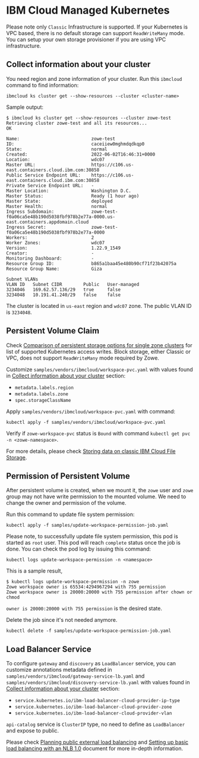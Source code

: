 # IBM Cloud Managed Kubernetes

Please note only `Classic` Infrastructure is supported. If your Kubernetes is VPC based, there is no default storage can support `ReadWriteMany` mode. You can setup your own storage provisioner if you are using VPC infrastructure.

## Collect information about your cluster

You need region and zone information of your cluster. Run this `ibmcloud` command to find information:

```
ibmcloud ks cluster get --show-resources --cluster <cluster-name>
```

Sample output:

```
$ ibmcloud ks cluster get --show-resources --cluster zowe-test
Retrieving cluster zowe-test and all its resources...
OK
                                   
Name:                           zowe-test   
ID:                             caceiiew0mghmdqdkqp0   
State:                          normal   
Created:                        2022-06-02T16:46:31+0000   
Location:                       wdc07   
Master URL:                     https://c106.us-east.containers.cloud.ibm.com:30858   
Public Service Endpoint URL:    https://c106.us-east.containers.cloud.ibm.com:30858   
Private Service Endpoint URL:   -   
Master Location:                Washington D.C.   
Master Status:                  Ready (1 hour ago)   
Master State:                   deployed   
Master Health:                  normal   
Ingress Subdomain:              zowe-test-f0a06ca5e48b190d5038fbf978b2e77a-0000.us-east.containers.appdomain.cloud   
Ingress Secret:                 zowe-test-f0a06ca5e48b190d5038fbf978b2e77a-0000   
Workers:                        2   
Worker Zones:                   wdc07   
Version:                        1.22.9_1549   
Creator:                        -   
Monitoring Dashboard:           -   
Resource Group ID:              b865a1baa45e480b90cf71f23b42075a   
Resource Group Name:            Giza   

Subnet VLANs
VLAN ID   Subnet CIDR        Public   User-managed   
3234046   169.62.57.136/29   true     false   
3234048   10.191.41.240/29   false    false   
```

The cluster is located in `us-east` region and `wdc07` zone. The public VLAN ID is `3234048`.

## Persistent Volume Claim

Check [Comparison of persistent storage options for single zone clusters](https://cloud.ibm.com/docs/containers?topic=containers-storage_planning#single_zone_persistent_storage) for list of supported Kubernetes access writes. Block storage, either Classic or VPC, does not support `ReadWriteMany` mode required by Zowe.

Customize `samples/vendors/ibmcloud/workspace-pvc.yaml` with values found in [Collect information about your cluster](#collect-information-about-your-cluster) section:

- `metadata.labels.region`
- `metadata.labels.zone`
- `spec.storageClassName`

Apply `samples/vendors/ibmcloud/workspace-pvc.yaml` with command:

```
kubectl apply -f samples/vendors/ibmcloud/workspace-pvc.yaml
```

Verify if `zowe-workspace-pvc` status is `Bound` with command `kubectl get pvc -n <zowe-namespace>`.

For more details, please check [Storing data on classic IBM Cloud File Storage](https://cloud.ibm.com/docs/containers?topic=containers-file_storage#file_qs).

## Permission of Persistent Volume

After persistent volume is created, when we mount it, the `zowe` user and `zowe` group may not have write permission to the mounted volume. We need to change the owner and permission of the volume.

Run this command to update file system permission:

```
kubectl apply -f samples/update-workspace-permission-job.yaml
```

Please note, to successfully update file system permission, this pod is started as `root` user. This pod will reach `complete` status once the job is done. You can check the pod log by issuing this command:

```
kubectl logs update-workspace-permission -n <namespace>
```

This is a sample result,

```
$ kubectl logs update-workspace-permission -n zowe
Zowe workspace owner is 65534:4294967294 with 755 permission
Zowe workspace owner is 20000:20000 with 755 permission after chown or chmod
```

`owner is 20000:20000 with 755 permission` is the desired state.

Delete the job since it's not needed anymore.

```
kubectl delete -f samples/update-workspace-permission-job.yaml
```

## Load Balancer Service

To configure `gateway` and `discovery` as `LoadBalancer` service, you can customize annotations metadata defined in `samples/vendors/ibmcloud/gateway-service-lb.yaml` and `samples/vendors/ibmcloud/discovery-service-lb.yaml` with values found in [Collect information about your cluster](#collect-information-about-your-cluster) section:

- `service.kubernetes.io/ibm-load-balancer-cloud-provider-ip-type`
- `service.kubernetes.io/ibm-load-balancer-cloud-provider-zone`
- `service.kubernetes.io/ibm-load-balancer-cloud-provider-vlan`

`api-catalog` service is `ClusterIP` type, no need to define as `LoadBalancer` and expose to public.

Please check [Planning public external load balancing](https://cloud.ibm.com/docs/containers?topic=containers-cs_network_planning#public_access) and [Setting up basic load balancing with an NLB 1.0](https://cloud.ibm.com/docs/containers?topic=containers-loadbalancer) document for more in-depth information.
